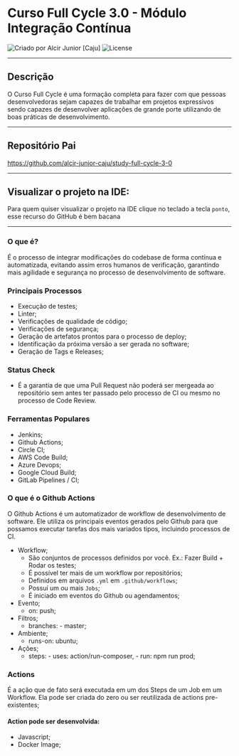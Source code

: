 # Curso Full Cycle 3.0 - Módulo Integração Contínua

<div>
    <img alt="Criado por Alcir Junior [Caju]" src="https://img.shields.io/badge/criado%20por-Alcir Junior [Caju]-%23f08700">
    <img alt="License" src="https://img.shields.io/badge/license-MIT-%23f08700">
</div>

---

## Descrição

O Curso Full Cycle é uma formação completa para fazer com que pessoas desenvolvedoras sejam capazes de trabalhar em projetos expressivos sendo capazes de desenvolver aplicações de grande porte utilizando de boas práticas de desenvolvimento.

---

## Repositório Pai
https://github.com/alcir-junior-caju/study-full-cycle-3-0

---

## Visualizar o projeto na IDE:

Para quem quiser visualizar o projeto na IDE clique no teclado a tecla `ponto`, esse recurso do GitHub é bem bacana

---

### O que é?

É o processo de integrar modificações do codebase de forma contínua e automatizada, evitando assim erros humanos de verificação, garantindo mais agilidade e segurança no processo de desenvolvimento de software.

### Principais Processos
- Execução de testes;
- Linter;
- Verificações de qualidade de código;
- Verificações de segurança;
- Geração de artefatos prontos para o processo de deploy;
- Identificação da próxima versão a ser gerada no software;
- Geração de Tags e Releases;

### Status Check
- É a garantia de que uma Pull Request não poderá ser mergeada ao repositório sem antes ter passado pelo processo de CI ou mesmo no processo de Code Review.

### Ferramentas Populares
- Jenkins;
- Github Actions;
- Circle CI;
- AWS Code Build;
- Azure Devops;
- Google Cloud Build;
- GitLab Pipelines / CI;

### O que é o Github Actions
O Github Actions é um automatizador de workflow de desenvolvimento de software. Ele utiliza os principais eventos gerados pelo Github para que possamos executar tarefas dos mais variados tipos, incluindo processos de CI.

- Workflow;
    - São conjuntos de processos definidos por você. Ex.: Fazer Build + Rodar os testes;
    - É possível ter mais de um workflow por repositórios;
    - Definidos em arquivos `.yml` em `.github/workflows`;
    - Possuí um ou mais `Jobs`;
    - É iniciado em eventos do Github ou agendamentos;
- Evento;
    - on: push;
- Filtros;
    - branches: - master;
- Ambiente;
    - runs-on: ubuntu;
- Ações;
    - steps: - uses: action/run-composer, - run: npm run prod;

### Actions
É a ação que de fato será executada em um dos Steps de um Job em um Workflow. Ela pode ser criada do zero ou ser reutilizada de actions pre-existentes;

#### Action pode ser desenvolvida:
- Javascript;
- Docker Image;
